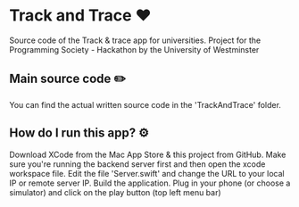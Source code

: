 # Track and Trace ❤️
Source code of the Track &amp; trace app for universities. Project for the Programming Society - Hackathon by the University of Westminster

## Main source code ✏️
You can find the actual written source code in the 'TrackAndTrace' folder.

## How do I run this app? ⚙️
Download XCode from the Mac App Store & this project from GitHub. Make sure you're running the backend server first and then open the xcode workspace file.
Edit the file 'Server.swift' and change the URL to your local IP or remote server IP.
Build the application. Plug in your phone (or choose a simulator) and click on the play button (top left menu bar)
